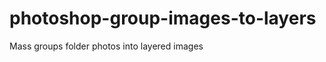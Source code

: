 photoshop-group-images-to-layers
================================

Mass groups folder photos into layered images
